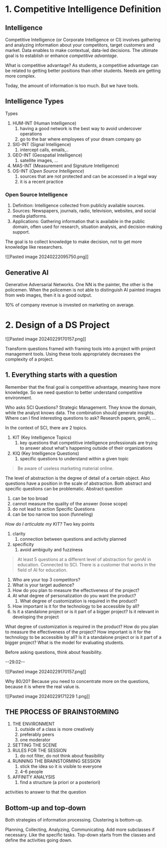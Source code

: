 # 1. Competitive Intelligence Definition
## Intelligence
Competitive Intelligence (or Corporate Intelligence or CI) involves gathering and analyzing information about your competitors, target customers and market.
Data enables to make contextual, data-led decisions.
The ultimate goal is to establish or enhance *competitive advantage*.

What is competitive advantage?
As students, a competitive advantage can be related to getting better positions than other students.
Needs are getting more complex.

Today, the amount of information is too much.
But we have tools.

## Intelligence Types
Types
1. HUM-INT (Human Intelligence)
	1. having a good network is the best way to avoid undercover operations
	2. go to the bar where employees of your dream company go
2. SIG-INT (Signal Intelligence)
	1. intercept calls, emails,..
3. GEO-INT (Geospatial Intelligence)
	1. satellite images, ...
4. MAS-INT (Measurement and Signature Intelligence)
5. OS-INT (*Open Source Intelligence*)
	1. sources that are not protected and can be accessed in a legal way
	2. it is a recent practice

### Open Source Intelligence
1. Definition: Intelligence collected from publicly available sources.
2. Sources: Newspapers, journals, radio, television, websites, and social media platforms.
3. Applications: Gathering information that is available in the public domain, often used for research, situation analysis, and decision-making support.

The goal is to collect knowledge to make decision, not to get more knowledge like researchers.

![[Pasted image 20240222095750.png]]


## Generative AI
Generative Adversarial Networks.
One NN is the painter, the other is the policemen.
When the policemen is not able to distinguish AI painted images from web images, then it is a good output.

10% of company revenue is invested on marketing on average.

# 2. Design of a DS Project

![[Pasted image 20240229170157.png]]

Transform questions framed with framing tools into a project with project management tools.
Using these tools appropriately decreases the complexity of a project.

## 1. Everything starts with a question
Remember that the final goal is competitive advantage, meaning have more knowledge.
So we need question to better understand competitive environment.

Who asks SCI Questions? Strategic Management. They know the domain, while the analyst knows data. The combination should generate insights.
Where can I find interesting questions to ask?
Research papers, genAI, ...

In the context of SCI, there are 2 topics.
1. KIT (Key Intelligence Topics)
	1. key questions that competitive intelligence professionals are trying to answer about what's happening outside of their organizations
2. KIQ (Key Intelligence Questions)
	1. specific questions to understand within a given topic
> Be aware of useless marketing material online.

The level of abstraction is the degree of detail of a certain object.
Also questions have a position in the scale of abstraction.
Both abstract and specific questions can be problematic.
Abstract question
1. can be too broad
2. cannot measure the quality of the answer (loose scope)
3. do not lead to action
Specific Questions
1. can be too narrow too soon (funneling)

*How do I articulate my KIT?*
Two key points
1. clarity
	1. connection between questions and activity planned
2. specificity
	1. avoid ambiguity and fuzziness


> At least 5 questions at a different level of abstraction for genAI in education.
> Connected to SCI.
> There is a customer that works in the field of AI for education.

1. Who are your top 3 competitors?
2. What is your target audience?
3. How do you plan to measure the effectiveness of the project?
4. At what degree of personalization do you want the product?
	1. What degree of customization is required in the product?
5. How important is it for the technology to be accessible by all?
6. Is it a standalone project or is it part of a bigger project? Is it relevant in developing the project

What degree of customization is required in the product?
How do you plan to measure the effectiveness of the project?
How important is it for the technology to be accessible by all?
Is it a standalone project or is it part of a bigger project?
What is the model for evaluating students.

Before asking questions, think about feasibility.


--29.02--

![[Pasted image 20240229170157.png]]

Why 80/20? Because you need to concentrate more on the questions, because it is where the real value is.

![[Pasted image 20240229171229 1.png]]

## THE PROCESS OF BRAINSTORMING
1. THE ENVIRONMENT
	1. outside of a class is more creatively
	2. preferably peers
	3. one moderator
2. SETTING THE SCENE
3. RULES FOR THE SESSION
	1. do not filter, do not think about feasibility
4. RUNNING THE BRAINSTORMING SESSION
	1. stick the idea so it is visible to everyone
	2. 4-6 people
5. AFFINITY ANALYSIS
	1. find a structure (a priori or a posteriori)

activities to answer to that the question




## Bottom-up and top-down
Both strategies of information processing.
Clustering is bottom-up.

Planning, Collecting, Analyzing, Communicating.
Add more subclasses if necessary. Like the specific tasks.
Top-down starts from the classes and define the activities going down.















